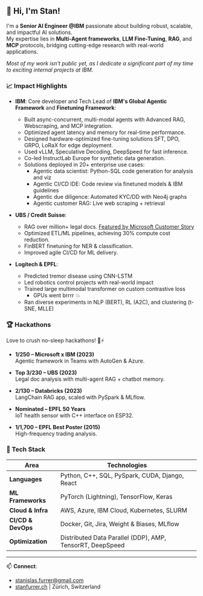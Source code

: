 ## 👋 **Hi, I'm Stan!**

I'm a **Senior AI Engineer @IBM** passionate about building robust, scalable, and impactful AI solutions. \
My expertise lies in **Multi-Agent frameworks**, **LLM Fine-Tuning**, **RAG**, and **MCP** protocols, bridging cutting-edge research with real-world applications.

*Most of my work isn't public yet, as I dedicate a significant part of my time to exciting internal projects at IBM.*

### 📈 Impact Highlights

- **IBM**: Core developer and Tech Lead of **IBM's Global Agentic Framework** and **Finetuning Framework**:
  - Built async-concurrent, multi-modal agents with Advanced RAG, Webscraping, and MCP integration.
  - Optimized agent latency and memory for real-time performance.
  - Designed hardware-optimized fine-tuning solutions SFT, DPO, GRPO, LoRaX for edge deployment.
  - Used vLLM, Speculative Decoding, DeepSpeed for fast inference.
  - Co-led InstructLab Europe for synthetic data generation.
  - Solutions deployed in 20+ enterprise use cases:
      - Agentic data scientist: Python-SQL code generation for analysis and viz
      - Agentic CI/CD IDE: Code review via finetuned models & IBM guidelines
      - Agentic due diligence: Automated KYC/DD with Neo4j graphs
      - Agentic customer RAG: Live web scraping + retrieval
    
- **UBS / Credit Suisse**:
  - RAG over million+ legal docs. [Featured by Microsoft Customer Story](https://www.microsoft.com/en/customers/story/22961-ubs-ag-azure-ai-search#customers-share-modal-dialog=)
  - Optimized ETL/ML pipelines, achieving 30% compute cost reduction.
  - FinBERT finetuning for NER & classification.
  - Improved agile CI/CD for ML delivery.

- **Logitech & EPFL**:
  - Predicted tremor disease using CNN-LSTM
  - Led robotics control projects with real-world impact
  - Trained large multimodal transformer on custom contrastive loss
    - GPUs went brrrr 💥
  - Ran diverse experiments in NLP (BERT), RL (A2C), and clustering (t-SNE, MLLE)

### 🏆 Hackathons

Love to crush no-sleep hackathons! 🧠⚡

- **1/250 – Microsoft x IBM (2023)**  
  Agentic framework in Teams with AutoGen & Azure.

- **Top 3/230 – UBS (2023)**  
  Legal doc analysis with multi-agent RAG + chatbot memory.

- **2/130 – Databricks (2023)**  
  LangChain RAG app, scaled with PySpark & MLflow.

- **Nominated – EPFL 50 Years**  
  IoT health sensor with C++ interface on ESP32.

- **1/1,700 – EPFL Best Poster (2015)**  
  High-frequency trading analysis.

### 🔧 Tech Stack

| Area                 | Technologies                                              |
|----------------------|---------------------------------------------------------- |
| **Languages**        | Python, C++, SQL, PySpark, CUDA, Django, React            |
| **ML Frameworks**    | PyTorch (Lightning), TensorFlow, Keras                    |
| **Cloud & Infra**    | AWS, Azure, IBM Cloud, Kubernetes, SLURM                  |
| **CI/CD & DevOps**   | Docker, Git, Jira, Weight & Biases, MLflow                |
| **Optimization**     | Distributed Data Parallel (DDP), AMP, TensorRT, DeepSpeed |

---

📫 **Connect**: 
- [stanislas.furrer@gmail.com](mailto:stanislas.furrer@gmail.com)
- [stanfurrer.ch](https://www.stanfurrer.ch) | Zürich, Switzerland
